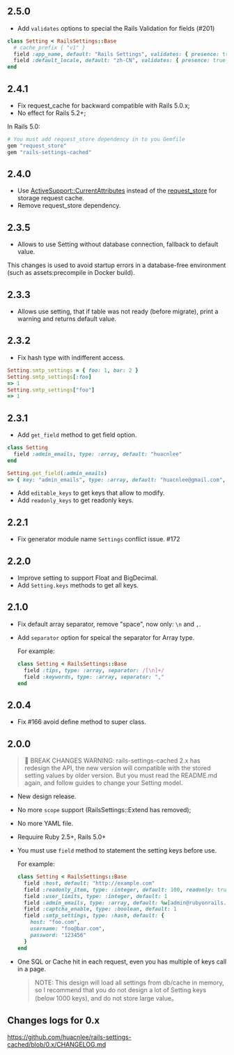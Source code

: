## 2.5.0

- Add `validates` options to special the Rails Validation for fields (#201)

```rb
class Setting < RailsSettings::Base
  # cache_prefix { "v1" }
  field :app_name, default: "Rails Settings", validates: { presence: true, length: { in: 2..20 } }
  field :default_locale, default: "zh-CN", validates: { presence: true, inclusion: { in: %w[zh-CN en jp], message: "is not included in [zh-CN, en, jp]" } }
end
```

## 2.4.1

- Fix request_cache for backward compatible with Rails 5.0.x;
- No effect for Rails 5.2+;

In Rails 5.0:

```ruby
# You must add request_store dependency in to you Gemfile
gem "request_store"
gem "rails-settings-cached"
```

## 2.4.0

- Use [ActiveSupport::CurrentAttributes](https://api.rubyonrails.org/classes/ActiveSupport/CurrentAttributes.html) instead of the [request_store](https://github.com/steveklabnik/request_store) for storage request cache.
- Remove request_store dependency.

## 2.3.5

- Allows to use Setting without database connection, fallback to default value.

This changes is used to avoid startup errors in a database-free environment (such as assets:precompile in Docker build).

## 2.3.3

- Allows use setting, that if table was not ready (before migrate), print a warning and returns default value.

## 2.3.2

- Fix hash type with indifferent access.

```rb
Setting.smtp_settings = { foo: 1, bar: 2 }
Setting.smtp_settings[:foo]
=> 1
Setting.smtp_settings["foo"]
=> 1
```

## 2.3.1

- Add `get_field` method to get field option.

```rb
class Setting
  field :admin_emails, type: :array, default: "huacnlee"
end

Setting.get_field(:admin_emails)
=> { key: "admin_emails", type: :array, default: "huacnlee@gmail.com", readonly: false }
```

- Add `editable_keys` to get keys that allow to modify.
- Add `readonly_keys` to get readonly keys.

## 2.2.1

- Fix generator module name `Settings` conflict issue. #172

## 2.2.0

- Improve setting to support Float and BigDecimal.
- Add `Setting.keys` methods to get all keys.

## 2.1.0

- Fix default array separator, remove "space", now only: `\n` and `,`.
- Add `separator` option for speical the separator for Array type.

  For example:

  ```rb
  class Setting < RailsSettings::Base
    field :tips, type: :array, separator: /[\n]+/
    field :keywords, type: :array, separator: ","
  end
  ```

## 2.0.4

- Fix #166 avoid define method to super class.

## 2.0.0

> 🚨 BREAK CHANGES WARNING:
> rails-settings-cached 2.x has redesign the API, the new version will compatible with the stored setting values by older version.
> But you must read the README.md again, and follow guides to change your Setting model.

- New design release.
- No more `scope` support (RailsSettings::Extend has removed);
- No more YAML file.
- Requuire Ruby 2.5+, Rails 5.0+
- You must use `field` method to statement the setting keys before use.

  For example:

  ```rb
  class Setting < RailsSettings::Base
    field :host, default: "http://example.com"
    field :readonly_item, type: :integer, default: 100, readonly: true
    field :user_limits, type: :integer, default: 1
    field :admin_emails, type: :array, default: %w[admin@rubyonrails.org]
    field :captcha_enable, type: :boolean, default: 1
    field :smtp_settings, type: :hash, default: {
      host: "foo.com",
      username: "foo@bar.com",
      password: "123456"
    }
  end
  ```

- One SQL or Cache hit in each request, even you has multiple of keys call in a page.

  > NOTE: This design will load all settings from db/cache in memory, so I recommend that you do not design a lot of Setting keys (below 1000 keys), and do not store large value。

## Changes logs for 0.x

https://github.com/huacnlee/rails-settings-cached/blob/0.x/CHANGELOG.md
